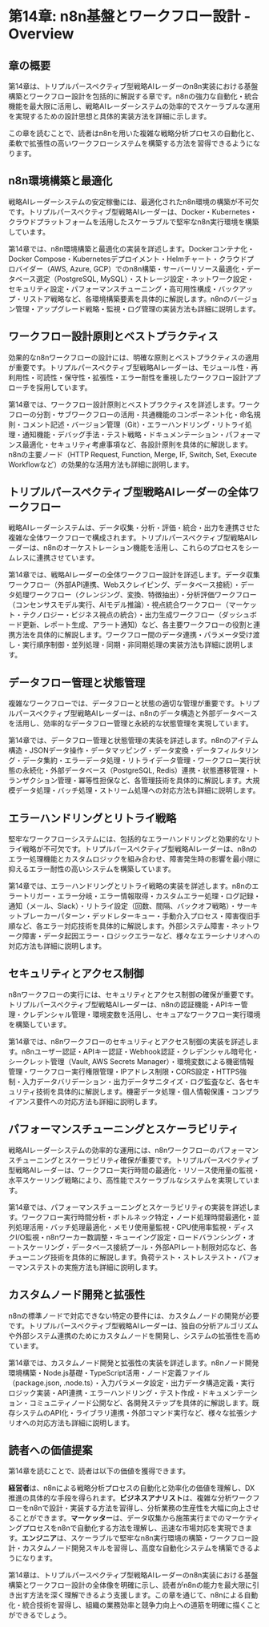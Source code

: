 # 第14章: n8n基盤とワークフロー設計 - Overview

## 章の概要

第14章は、トリプルパースペクティブ型戦略AIレーダーのn8n実装における基盤構築とワークフロー設計を包括的に解説する章です。n8nの強力な自動化・統合機能を最大限に活用し、戦略AIレーダーシステムの効率的でスケーラブルな運用を実現するための設計思想と具体的実装方法を詳細に示します。

この章を読むことで、読者はn8nを用いた複雑な戦略分析プロセスの自動化と、柔軟で拡張性の高いワークフローシステムを構築する方法を習得できるようになります。

## n8n環境構築と最適化

戦略AIレーダーシステムの安定稼働には、最適化されたn8n環境の構築が不可欠です。トリプルパースペクティブ型戦略AIレーダーは、Docker・Kubernetes・クラウドプラットフォームを活用したスケーラブルで堅牢なn8n実行環境を構築しています。

第14章では、n8n環境構築と最適化の実装を詳述します。Dockerコンテナ化・Docker Compose・Kubernetesデプロイメント・Helmチャート・クラウドプロバイダー（AWS, Azure, GCP）でのn8n構築・サーバーリソース最適化・データベース選定（PostgreSQL, MySQL）・ストレージ設定・ネットワーク設定・セキュリティ設定・パフォーマンスチューニング・高可用性構成・バックアップ・リストア戦略など、各環境構築要素を具体的に解説します。n8nのバージョン管理・アップグレード戦略・監視・ログ管理の実装方法も詳細に説明します。

## ワークフロー設計原則とベストプラクティス

効果的なn8nワークフローの設計には、明確な原則とベストプラクティスの適用が重要です。トリプルパースペクティブ型戦略AIレーダーは、モジュール性・再利用性・可読性・保守性・拡張性・エラー耐性を重視したワークフロー設計アプローチを採用しています。

第14章では、ワークフロー設計原則とベストプラクティスを詳述します。ワークフローの分割・サブワークフローの活用・共通機能のコンポーネント化・命名規則・コメント記述・バージョン管理（Git）・エラーハンドリング・リトライ処理・通知機能・デバッグ手法・テスト戦略・ドキュメンテーション・パフォーマンス最適化・セキュリティ考慮事項など、各設計原則を具体的に解説します。n8nの主要ノード（HTTP Request, Function, Merge, IF, Switch, Set, Execute Workflowなど）の効果的な活用方法も詳細に説明します。

## トリプルパースペクティブ型戦略AIレーダーの全体ワークフロー

戦略AIレーダーシステムは、データ収集・分析・評価・統合・出力を連携させた複雑な全体ワークフローで構成されます。トリプルパースペクティブ型戦略AIレーダーは、n8nのオーケストレーション機能を活用し、これらのプロセスをシームレスに連携させています。

第14章では、戦略AIレーダーの全体ワークフロー設計を詳述します。データ収集ワークフロー（外部API連携、Webスクレイピング、データベース接続）・データ処理ワークフロー（クレンジング、変換、特徴抽出）・分析評価ワークフロー（コンセンサスモデル実行、AIモデル推論）・視点統合ワークフロー（マーケット・テクノロジー・ビジネス視点の統合）・出力生成ワークフロー（ダッシュボード更新、レポート生成、アラート通知）など、各主要ワークフローの役割と連携方法を具体的に解説します。ワークフロー間のデータ連携・パラメータ受け渡し・実行順序制御・並列処理・同期・非同期処理の実装方法も詳細に説明します。

## データフロー管理と状態管理

複雑なワークフローでは、データフローと状態の適切な管理が重要です。トリプルパースペクティブ型戦略AIレーダーは、n8nのデータ構造と外部データベースを活用し、効率的なデータフロー管理と永続的な状態管理を実現しています。

第14章では、データフロー管理と状態管理の実装を詳述します。n8nのアイテム構造・JSONデータ操作・データマッピング・データ変換・データフィルタリング・データ集約・エラーデータ処理・リトライデータ管理・ワークフロー実行状態の永続化・外部データベース（PostgreSQL, Redis）連携・状態遷移管理・トランザクション管理・冪等性担保など、各管理技術を具体的に解説します。大規模データ処理・バッチ処理・ストリーム処理への対応方法も詳細に説明します。

## エラーハンドリングとリトライ戦略

堅牢なワークフローシステムには、包括的なエラーハンドリングと効果的なリトライ戦略が不可欠です。トリプルパースペクティブ型戦略AIレーダーは、n8nのエラー処理機能とカスタムロジックを組み合わせ、障害発生時の影響を最小限に抑えるエラー耐性の高いシステムを構築しています。

第14章では、エラーハンドリングとリトライ戦略の実装を詳述します。n8nのエラートリガー・エラー分岐・エラー情報取得・カスタムエラー処理・ログ記録・通知（メール、Slack）・リトライ設定（回数、間隔、バックオフ戦略）・サーキットブレーカーパターン・デッドレターキュー・手動介入プロセス・障害復旧手順など、各エラー対応技術を具体的に解説します。外部システム障害・ネットワーク障害・データ起因エラー・ロジックエラーなど、様々なエラーシナリオへの対応方法も詳細に説明します。

## セキュリティとアクセス制御

n8nワークフローの実行には、セキュリティとアクセス制御の確保が重要です。トリプルパースペクティブ型戦略AIレーダーは、n8nの認証機能・APIキー管理・クレデンシャル管理・環境変数を活用し、セキュアなワークフロー実行環境を構築しています。

第14章では、n8nワークフローのセキュリティとアクセス制御の実装を詳述します。n8nユーザー認証・APIキー認証・Webhook認証・クレデンシャル暗号化・シークレット管理（Vault, AWS Secrets Manager）・環境変数による機密情報管理・ワークフロー実行権限管理・IPアドレス制限・CORS設定・HTTPS強制・入力データバリデーション・出力データサニタイズ・ログ監査など、各セキュリティ技術を具体的に解説します。機密データ処理・個人情報保護・コンプライアンス要件への対応方法も詳細に説明します。

## パフォーマンスチューニングとスケーラビリティ

戦略AIレーダーシステムの効率的な運用には、n8nワークフローのパフォーマンスチューニングとスケーラビリティ確保が重要です。トリプルパースペクティブ型戦略AIレーダーは、ワークフロー実行時間の最適化・リソース使用量の監視・水平スケーリング戦略により、高性能でスケーラブルなシステムを実現しています。

第14章では、パフォーマンスチューニングとスケーラビリティの実装を詳述します。ワークフロー実行時間分析・ボトルネック特定・ノード処理時間最適化・並列処理活用・バッチ処理最適化・メモリ使用量監視・CPU使用率監視・ディスクI/O監視・n8nワーカー数調整・キューイング設定・ロードバランシング・オートスケーリング・データベース接続プール・外部APIレート制限対応など、各チューニング技術を具体的に解説します。負荷テスト・ストレステスト・パフォーマンステストの実施方法も詳細に説明します。

## カスタムノード開発と拡張性

n8nの標準ノードで対応できない特定の要件には、カスタムノードの開発が必要です。トリプルパースペクティブ型戦略AIレーダーは、独自の分析アルゴリズムや外部システム連携のためにカスタムノードを開発し、システムの拡張性を高めています。

第14章では、カスタムノード開発と拡張性の実装を詳述します。n8nノード開発環境構築・Node.js基礎・TypeScript活用・ノード定義ファイル（package.json, .node.ts）・入力パラメータ設定・出力データ構造定義・実行ロジック実装・API連携・エラーハンドリング・テスト作成・ドキュメンテーション・コミュニティノード公開など、各開発ステップを具体的に解説します。既存システムのAPI化・ライブラリ連携・外部コマンド実行など、様々な拡張シナリオへの対応方法も詳細に説明します。

## 読者への価値提案

第14章を読むことで、読者は以下の価値を獲得できます。

**経営者**は、n8nによる戦略分析プロセスの自動化と効率化の価値を理解し、DX推進の具体的な手段を得られます。**ビジネスアナリスト**は、複雑な分析ワークフローをn8nで設計・実装する方法を習得し、分析業務の生産性を大幅に向上させることができます。**マーケッター**は、データ収集から施策実行までのマーケティングプロセスをn8nで自動化する方法を理解し、迅速な市場対応を実現できます。**エンジニア**は、スケーラブルで堅牢なn8n実行環境の構築・ワークフロー設計・カスタムノード開発スキルを習得し、高度な自動化システムを構築できるようになります。

第14章は、トリプルパースペクティブ型戦略AIレーダーのn8n実装における基盤構築とワークフロー設計の全体像を明確に示し、読者がn8nの能力を最大限に引き出す方法を深く理解できるよう支援します。この章を通じて、n8nによる自動化・統合技術を習得し、組織の業務効率と競争力向上への道筋を明確に描くことができるでしょう。

